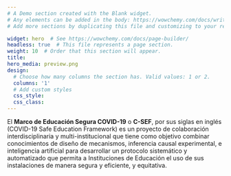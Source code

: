 ```yaml
---
# A Demo section created with the Blank widget.
# Any elements can be added in the body: https://wowchemy.com/docs/writing-markdown-latex/
# Add more sections by duplicating this file and customizing to your requirements.

widget: hero  # See https://wowchemy.com/docs/page-builder/
headless: true  # This file represents a page section.
weight: 10  # Order that this section will appear.
title:
hero_media: preview.png
design:
  # Choose how many columns the section has. Valid values: 1 or 2.
  columns: '1'
  # Add custom styles
  css_style:
  css_class:
---
```


<p align="justify">

El **Marco de Educación Segura COVID-19** o **C-SEF**, por sus siglas en inglés (COVID-19 Safe Education Framework) es un proyecto de colaboración interdisciplinaria y multi-institucional que tiene como objetivo combinar conocimientos de diseño de mecanismos, inferencia causal experimental, e inteligencia artificial para desarrollar un protocolo sistemático y automatizado que permita a Instituciones de Educación el uso de sus instalaciones de manera segura y eficiente, y equitativa.

</p>

